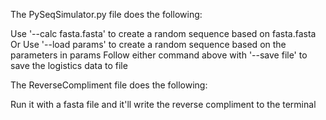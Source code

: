 The PySeqSimulator.py file does the following:

Use '--calc fasta.fasta' to create a random sequence based on fasta.fasta
Or Use '--load params' to create a random sequence based on the parameters in params
Follow either command above with '--save file' to save the logistics data to file

The ReverseCompliment file does the following:

Run it with a fasta file and it'll write the reverse compliment to the terminal